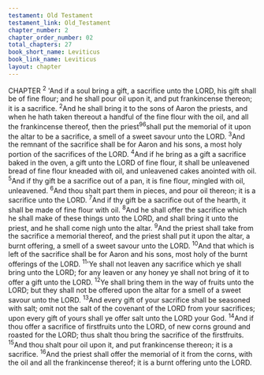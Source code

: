 ```yaml
---
testament: Old Testament
testament_link: Old_Testament
chapter_number: 2
chapter_order_number: 02
total_chapters: 27
book_short_name: Leviticus
book_link_name: Leviticus
layout: chapter
---
```

CHAPTER <sup>2</sup>
'And if a soul bring a gift, a sacrifice unto the LORD, his gift shall be of fine
flour; and he shall pour oil upon it, and put frankincense thereon; it is a sacrifice. <sup>2</sup>And
he shall bring it to the sons of Aaron the priests, and when he hath taken thereout a
handful of the fine flour with the oil, and all the frankincense thereof, then the priest<sup>96</sup>shall put the memorial of it upon the altar to be a sacrifice, a smell of a sweet savour
unto the LORD. <sup>3</sup>And the remnant of the sacrifice shall be for Aaron and his sons, a
most holy portion of the sacrifices of the LORD. <sup>4</sup>And if he bring as a gift a sacrifice
baked in the oven, a gift unto the LORD of fine flour, it shall be unleavened bread of fine
flour kneaded with oil, and unleavened cakes anointed with oil. <sup>5</sup>And if thy gift be a
sacrifice out of a pan, it is fine flour, mingled with oil, unleavened. <sup>6</sup>And thou shalt part
them in pieces, and pour oil thereon; it is a sacrifice unto the LORD. <sup>7</sup>And if thy gift be
a sacrifice out of the hearth, it shall be made of fine flour with oil. <sup>8</sup>And he shall offer
the sacrifice which he shall make of these things unto the LORD, and shall bring it unto
the priest, and he shall come nigh unto the altar. <sup>9</sup>And the priest shall take from the
sacrifice a memorial thereof, and the priest shall put it upon the altar, a burnt offering,
a smell of a sweet savour unto the LORD. <sup>10</sup>And that which is left of the sacrifice shall
be for Aaron and his sons, most holy of the burnt offerings of the LORD.
<sup>11</sup>'Ye shall not leaven any sacrifice which ye shall bring unto the LORD; for any
leaven or any honey ye shall not bring of it to offer a gift unto the LORD. <sup>12</sup>Ye shall
bring them in the way of fruits unto the LORD; but they shall not be offered upon the
altar for a smell of a sweet savour unto the LORD. <sup>13</sup>And every gift of your sacrifice
shall be seasoned with salt; omit not the salt of the covenant of the LORD from your
sacrifices; upon every gift of yours shall ye offer salt unto the LORD your God. <sup>14</sup>And if
thou offer a sacrifice of first­fruits unto the LORD, of new corns ground and roasted for
the LORD; thus shalt thou bring the sacrifice of the first­fruits. <sup>15</sup>And thou shalt pour
oil upon it, and put frankincense thereon; it is a sacrifice. <sup>16</sup>And the priest shall offer
the memorial of it from the corns, with the oil and all the frankincense thereof; it is a
burnt offering unto the LORD.